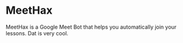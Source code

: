 # MeetHax
MeetHax is a Google Meet Bot that helps you automatically join your lessons.
Dat is very cool.
